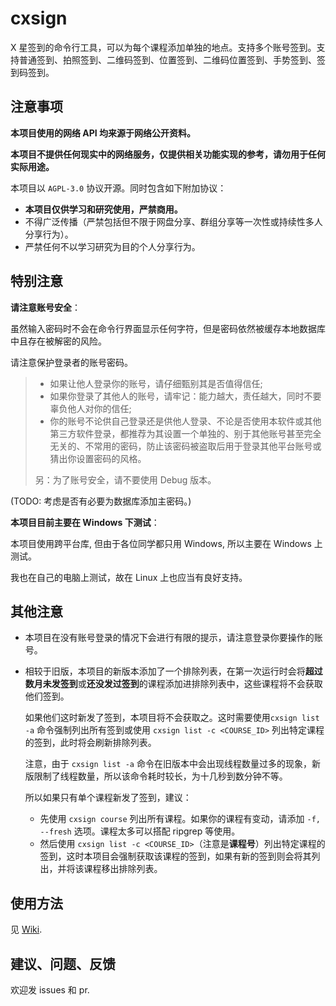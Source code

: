 # cxsign

X 星签到的命令行工具，可以为每个课程添加单独的地点。支持多个账号签到。支持普通签到、拍照签到、二维码签到、位置签到、二维码位置签到、手势签到、签到码签到。

## 注意事项

**本项目使用的网络 API 均来源于网络公开资料。**

**本项目不提供任何现实中的网络服务，仅提供相关功能实现的参考，请勿用于任何实际用途。**

本项目以 `AGPL-3.0` 协议开源。同时包含如下附加协议：

- **本项目仅供学习和研究使用，严禁商用。**
- 不得广泛传播（严禁包括但不限于网盘分享、群组分享等一次性或持续性多人分享行为）。
- 严禁任何不以学习研究为目的个人分享行为。

## 特别注意

**请注意账号安全**：

虽然输入密码时不会在命令行界面显示任何字符，但是密码依然被缓存本地数据库中且存在被解密的风险。

请注意保护登录者的账号密码。

> - 如果让他人登录你的账号，请仔细甄别其是否值得信任;
> - 如果你登录了其他人的账号，请牢记：能力越大，责任越大，同时不要辜负他人对你的信任;
> - 你的账号不论供自己登录还是供他人登录、不论是否使用本软件或其他第三方软件登录，都推荐为其设置一个单独的、别于其他账号甚至完全无关的、不常用的密码，防止该密码被盗取后用于登录其他平台账号或猜出你设置密码的风格。
>
> 另：为了账号安全，请不要使用 Debug 版本。

(TODO: 考虑是否有必要为数据库添加主密码。)

**本项目目前主要在 Windows 下测试**：

本项目使用跨平台库, 但由于各位同学都只用 Windows, 所以主要在 Windows 上测试。

我也在自己的电脑上测试，故在 Linux 上也应当有良好支持。

## 其他注意

- 本项目在没有账号登录的情况下会进行有限的提示，请注意登录你要操作的账号。

- 相较于旧版，本项目的新版本添加了一个排除列表，在第一次运行时会将**超过数月未发签到**或**还没发过签到**的课程添加进排除列表中，这些课程将不会获取他们签到。

  如果他们这时新发了签到，本项目将不会获取之。这时需要使用`cxsign list -a` 命令强制列出所有签到或使用 `cxsign list -c <COURSE_ID>` 列出特定课程的签到，此时将会刷新排除列表。

  注意，由于 `cxsign list -a` 命令在旧版本中会出现线程数量过多的现象，新版限制了线程数量，所以该命令耗时较长，为十几秒到数分钟不等。

  所以如果只有单个课程新发了签到，建议：

  - 先使用 `cxsign course` 列出所有课程。如果你的课程有变动，请添加 `-f,  --fresh` 选项。课程太多可以搭配 ripgrep 等使用。
  - 然后使用 `cxsign list -c <COURSE_ID>`（注意是**课程号**）列出特定课程的签到，这时本项目会强制获取该课程的签到，如果有新的签到则会将其列出，并将该课程移出排除列表。

## 使用方法

见 [Wiki](https://github.com/worksoup/cxsign/wiki).

## 建议、问题、反馈

欢迎发 issues 和 pr.
